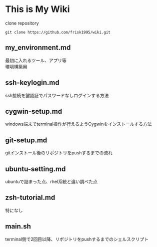 
# This is My Wiki

clone repository
```
git clone https://github.com/frisk1995/wiki.git
```
## my_environment.md
最初に入れるツール、アプリ等  
環境構築用  

## ssh-keylogin.md
ssh接続を鍵認証でパスワードなしログインする方法

## cygwin-setup.md
windows端末でterminal操作が行えるようCygwinをインストールする方法

## git-setup.md
gitインストール後のリポジトリをpushするまでの流れ

## ubuntu-setting.md
ubuntuで詰まった点、rhel系統と違い調べた点

## zsh-tutorial.md
特になし

## main.sh
terminal側で2回目以降、リポジトリをpushするまでのシェルスクリプト
